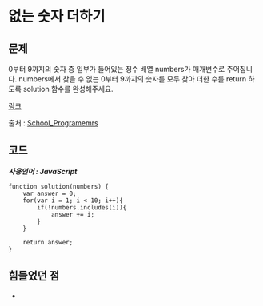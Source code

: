 # 없는 숫자 더하기

## 문제

0부터 9까지의 숫자 중 일부가 들어있는 정수 배열 numbers가 매개변수로 주어집니다. numbers에서 찾을 수 없는 0부터 9까지의 숫자를 모두 찾아 더한 수를 return 하도록 solution 함수를 완성해주세요.

[링크](https://school.programmers.co.kr/learn/courses/30/lessons/86051)

출처 : [School_Programemrs](https://school.programmers.co.kr/)

## 코드

**_사용언어 : JavaScript_**

```
function solution(numbers) {
    var answer = 0;
    for(var i = 1; i < 10; i++){
        if(!numbers.includes(i)){
            answer += i;
        }
    }

    return answer;
}
```

## 힘들었던 점

-
